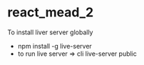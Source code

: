# react_mead_2

To install liver server globally
- npm install -g live-server
- to run live server => cli live-server public